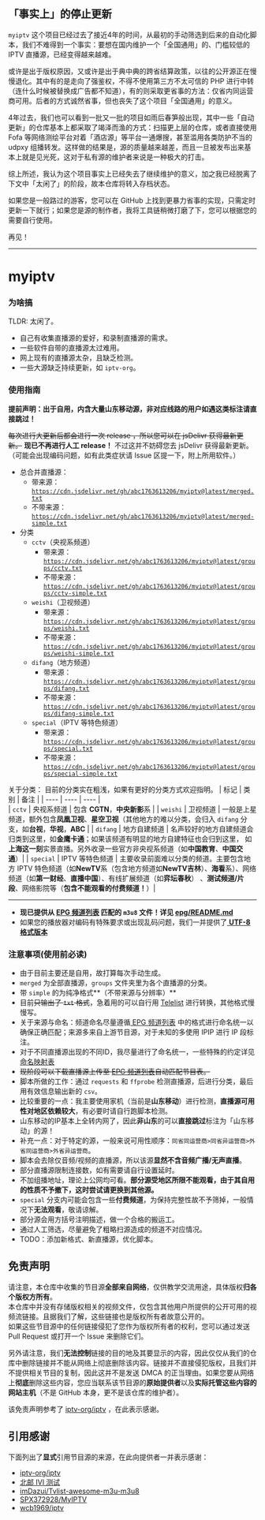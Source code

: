 ## 「事实上」的停止更新
`myiptv` 这个项目已经过去了接近4年的时间，从最初的手动筛选到后来的自动化脚本，我们不难得到一个事实：要想在国内维护一个「全国通用」的、门槛较低的 IPTV 直播源，已经变得越来越难。    

或许是出于版权原因，又或许是出于典中典的跨省结算政策，以往的公开源正在慢慢退化。其中有的是走向了强鉴权，不得不使用第三方不太可信的 PHP 进行中转（连什么时候被替换成广告都不知道），有的则采取更省事的方法：仅省内同运营商可用。后者的方式诚然省事，但也丧失了这个项目「全国通用」的意义。      

4年过去，我们也可以看到一批又一批的项目如雨后春笋般出现，其中一些「自动更新」的仓库基本上都采取了竭泽而渔的方式：扫描更上层的仓库，或者直接使用 Fofa 等网络测绘平台对着「酒店源」等平台一通爆搜，甚至滥用各类防护不当的 udpxy 组播转发。这样做的结果是，源的质量越来越差，而且一旦被发布出来基本上就是见光死，这对于私有源的维护者来说是一种极大的打击。     

综上所述，我认为这个项目事实上已经失去了继续维护的意义，加之我已经脱离了下文中「太闲了」的阶段，故本仓库将转入存档状态。    

如果您是一般路过的游客，您可以在 GitHub 上找到更暴力省事的实现，只需定时更新一下就行；如果您是源的制作者，我将工具链稍微打磨了下，您可以根据您的需要自行使用。   


再见！

-------

# myiptv


### 为啥搞
TLDR: 太闲了。

- 自己有收集直播源的爱好，和录制直播源的需求。
- 一些软件自带的直播源太过难用。
- 网上现有的直播源太杂，且缺乏检测。
- 一些大源缺乏持续更新，如 `iptv-org`。

### 使用指南

**提前声明：出于自用，内含大量山东移动源，非对应线路的用户如遇这类标注请直接跳过！**

~~每次进行大更新后都会进行一次 release ，所以您可以在 jsDelivr 获得最新更新。~~
**现已不再进行人工 release！** 不过这并不妨碍您去 jsDelivr 获得最新更新。
（可能会出现编码问题，如有此类症状请 Issue 区提一下，附上所用软件。）

- 总合并直播源：
  - 带来源：[`https://cdn.jsdelivr.net/gh/abc1763613206/myiptv@latest/merged.txt`](https://cdn.jsdelivr.net/gh/abc1763613206/myiptv@latest/merged.txt)
  - 不带来源： [`https://cdn.jsdelivr.net/gh/abc1763613206/myiptv@latest/merged-simple.txt`](https://cdn.jsdelivr.net/gh/abc1763613206/myiptv@latest/merged-simple.txt)
- 分类
  - `cctv`（央视系频道）
    - 带来源：[`https://cdn.jsdelivr.net/gh/abc1763613206/myiptv@latest/groups/cctv.txt`](https://cdn.jsdelivr.net/gh/abc1763613206/myiptv@latest/groups/cctv.txt)
    - 不带来源：[`https://cdn.jsdelivr.net/gh/abc1763613206/myiptv@latest/groups/cctv-simple.txt`](https://cdn.jsdelivr.net/gh/abc1763613206/myiptv@latest/groups/cctv-simple.txt)
  - `weishi`（卫视频道）
    - 带来源：[`https://cdn.jsdelivr.net/gh/abc1763613206/myiptv@latest/groups/weishi.txt`](https://cdn.jsdelivr.net/gh/abc1763613206/myiptv@latest/groups/weishi.txt)
    - 不带来源：[`https://cdn.jsdelivr.net/gh/abc1763613206/myiptv@latest/groups/weishi-simple.txt`](https://cdn.jsdelivr.net/gh/abc1763613206/myiptv@latest/groups/weishi-simple.txt)
  - `difang`（地方频道）
    - 带来源：[`https://cdn.jsdelivr.net/gh/abc1763613206/myiptv@latest/groups/difang.txt`](https://cdn.jsdelivr.net/gh/abc1763613206/myiptv@latest/groups/difang.txt)
    - 不带来源：[`https://cdn.jsdelivr.net/gh/abc1763613206/myiptv@latest/groups/difang-simple.txt`](https://cdn.jsdelivr.net/gh/abc1763613206/myiptv@latest/groups/difang-simple.txt)
  - `special`（IPTV 等特色频道）
    - 带来源：[`https://cdn.jsdelivr.net/gh/abc1763613206/myiptv@latest/groups/special.txt`](https://cdn.jsdelivr.net/gh/abc1763613206/myiptv@latest/groups/special.txt)
    - 不带来源：[`https://cdn.jsdelivr.net/gh/abc1763613206/myiptv@latest/groups/special-simple.txt`](https://cdn.jsdelivr.net/gh/abc1763613206/myiptv@latest/groups/special-simple.txt)


关于分类：
目前的分类实在粗浅，如果有更好的分类方式欢迎指明。
| 标记 | 类别 | 备注 |
| ---- | ---- | ---- |  
| `cctv` | 央视系频道 | 包含 **CGTN**，**中央新影**系 |
| `weishi` | 卫视频道 | 一般是上星频道，额外包含**凤凰卫视**、**星空卫视**（其他地方的难以分类，会归入 `difang` 分支，如**台视**，**华视**，**ABC** |
| `difang` | 地方自建频道 | 名声较好的地方自建频道会归类到这里，如**金鹰卡通**；如果该频道有明显的地方自建特征也会归到这里， 如**上海这一刻**实景直播。另外收录一些官方非央视系频道（如**中国教育**、**中国交通**）|
| `special` | IPTV 等特色频道 | 主要收录前面难以分类的频道。主要包含地方 IPTV 特色频道（如**NewTV**系（包含地方频道如**NewTV吉林**）、**海看**系）、网络频道（如**第一财经**、**直播中国**）、有线扩展频道（如**弈坛春秋**） 、**测试频道/片段**、网络影院等（**包含不能观看的付费频道！**）|

-----

- **现已提供从 [ EPG 频道列表](http://epg.51zmt.top:8000/) 匹配的 `m3u8` 文件！详见 [epg/README.md](epg/README.md)**
- 如果您的播放器对编码有特殊要求或出现乱码问题，我们一并提供了[ **UTF-8 格式版本**](utf8/README.md)

### 注意事项(使用前必读)

- 由于目前主要还是自用，故打算每次手动生成。
- `merged` 为全部直播源，`groups` 文件夹里为各个直播源的分类。
- 带 `simple` 的为纯净格式**（不带来源与分辨率）**
- 目前~~只输出了 `txt` 格式~~，急着用的可以自行用 [Telelist](https://guihet.com/tvlive-telelist.html) 进行转换，其他格式慢慢写。
- 关于来源与命名：频道命名尽量遵循[ EPG 频道列表](http://epg.51zmt.top:8000/) 中的格式进行命名统一以确保正确匹配；来源多来自上游节目源，对于未知的多使用 IPIP 进行 IP 段标注。
- 对于不同直播源出现的不同ID，我尽量进行了命名统一，一些特殊的约定详见[命名映射表](MAPPING.md)
- ~~现阶段可以下载直播源上传至 [ EPG 频道列表](http://epg.51zmt.top:8000/)自动匹配节目表。~~
- 脚本所做的工作：通过 `requests` 和 `ffprobe` 检测直播源，后进行分类，最后用有效信息输出新的 `csv`。
- 比较重要的一点：我主要使用家机（当前是**山东移动**）进行检测，**直播源可用性对地区依赖较大**，有必要时请自行跑脚本检测。
- 山东移动的IP基本上全转内网了，因此**非山东**的可以**直接跳过**标注为「山东移动」的源！
- 补充一点：对于特定的源，一般来说可用性顺序：`同省同运营商>同省异运营商>外省同运营商>外省异运营商`。
- 脚本会去除仅音频/视频的直播源，所以该源**显然不含音频广播/无声直播**。
- 部分直播源限制连接数，如有需要请自行设置延时。
- 不加组播地址，理论上公网均可看。**部分源受地区所限不能观看，由于其自用的性质不予撤下，这时尝试请更换到其他源。**  
- `special` 分支内可能会包含一些**付费频道**，为保持完整性故不予筛掉，一般情况下**无法观看**，敬请谅解。
- 部分源会用方括号注明描述，做一个合格的搬运工。
- 通过人工筛选，尽量避免了粗略扫源造成的频道不对应情况。
- TODO：添加新格式、新直播源，优化脚本。

## 免责声明

请注意，本仓库中收集的节目源**全部来自网络**，仅供教学交流用途，具体版权**归各个版权方所有**。        
本仓库中并没有存储版权相关的视频文件，仅包含其他用户所提供的公开可用的视频流链接。且据我们了解，这些链接也是版权所有者故意公开的。    
如果这些节目源中的任何链接侵犯了您作为版权所有者的权利，您可以通过发送 Pull Request 或打开一个 Issue 来删除它们。     

另外请注意，我们**无法控制**链接的目的地及其要显示的内容，因此仅仅从我们的仓库中删除链接并不能从网络上彻底删除该内容。链接并不直接侵犯版权，且我们并不提供相关节目的复制，因此这并不是发送 DMCA 的正当理由。如果您要从网络上**彻底**删除这些内容，您应当联系该节目源的**原始提供者**以及**实际托管这些内容的网站主机**（不是 GitHub 本身，更不是该仓库的维护者）。

该免责声明参考了 [iptv-org/iptv](https://github.com/iptv-org/iptv) ，在此表示感谢。    


## 引用感谢
下面列出了**显式**引用节目源的来源，在此向提供者一并表示感谢：  
- [iptv-org/iptv](https://github.com/iptv-org/iptv)
- [北邮 IVI 测试](http://ivi.bupt.edu.cn/)
- [imDazui/Tvlist-awesome-m3u-m3u8](https://github.com/imDazui/Tvlist-awesome-m3u-m3u8)
- [SPX372928/MyIPTV](https://github.com/SPX372928/MyIPTV)
- [wcb1969/iptv](https://github.com/wcb1969/iptv)
